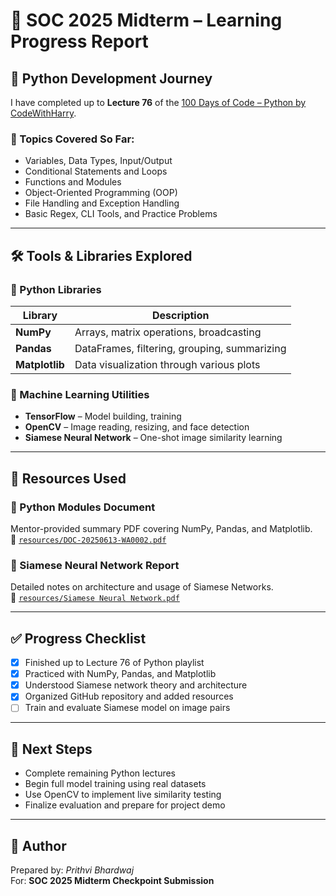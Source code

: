 # 📘 SOC 2025 Midterm – Learning Progress Report

## 🐍 Python Development Journey

I have completed up to **Lecture 76** of the [100 Days of Code – Python by CodeWithHarry](https://youtube.com/playlist?list=PLu0W_9lII9agwh1XjRt242xIpHhPT2llg).

### 🔹 Topics Covered So Far:
- Variables, Data Types, Input/Output
- Conditional Statements and Loops
- Functions and Modules
- Object-Oriented Programming (OOP)
- File Handling and Exception Handling
- Basic Regex, CLI Tools, and Practice Problems

---

## 🛠️ Tools & Libraries Explored

### 🧮 Python Libraries
| Library      | Description                                  |
|--------------|----------------------------------------------|
| **NumPy**    | Arrays, matrix operations, broadcasting       |
| **Pandas**   | DataFrames, filtering, grouping, summarizing  |
| **Matplotlib** | Data visualization through various plots   |

### 🤖 Machine Learning Utilities
- **TensorFlow** – Model building, training
- **OpenCV** – Image reading, resizing, and face detection
- **Siamese Neural Network** – One-shot image similarity learning

---

## 📂 Resources Used

### 📄 Python Modules Document
Mentor-provided summary PDF covering NumPy, Pandas, and Matplotlib.  
📎 [`resources/DOC-20250613-WA0002.pdf`](./resources/)

### 📄 Siamese Neural Network Report
Detailed notes on architecture and usage of Siamese Networks.  
📎 [`resources/Siamese Neural Network.pdf`](./resources/)

---

## ✅ Progress Checklist

- [x] Finished up to Lecture 76 of Python playlist  
- [x] Practiced with NumPy, Pandas, and Matplotlib  
- [x] Understood Siamese network theory and architecture  
- [x] Organized GitHub repository and added resources  
- [ ] Train and evaluate Siamese model on image pairs

---

## 🚀 Next Steps

- Complete remaining Python lectures  
- Begin full model training using real datasets  
- Use OpenCV to implement live similarity testing  
- Finalize evaluation and prepare for project demo

---

## 👤 Author

Prepared by: *Prithvi Bhardwaj*  
For: **SOC 2025 Midterm Checkpoint Submission**
